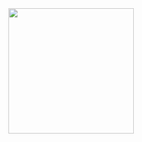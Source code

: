 <!--### Hi there 👋-->

<img src="https://media.giphy.com/media/MeJgB3yMMwIaHmKD4z/giphy.gif" align="center" width="250"/>

<!--
**LambertSchulze/LambertSchulze** is a ✨ _special_ ✨ repository because its `README.md` (this file) appears on your GitHub profile.

Here are some ideas to get you started:

- 🔭 I’m currently working on ...
- 🌱 I’m currently learning ...
- 👯 I’m looking to collaborate on ...
- 🤔 I’m looking for help with ...
- 💬 Ask me about ...
- 📫 How to reach me: ...
- 😄 Pronouns: ...
- ⚡ Fun fact: ...
-->
